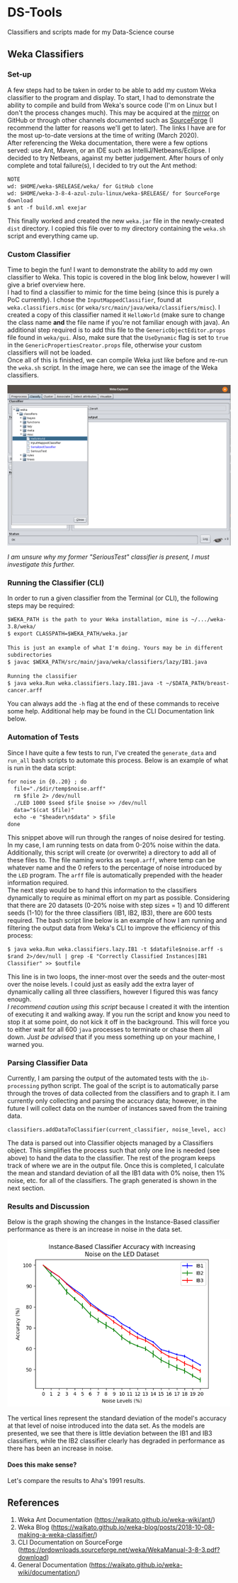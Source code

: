 # DS-Tools
Classifiers and scripts made for my Data-Science course

## Weka Classifiers

### Set-up
A few steps had to be taken in order to be able to add my custom Weka classifier to the program and display. To start, I had to demonstrate the ability to compile and build from Weka's source code (I'm on Linux but I don't the process changes much). This may be acquired at the [mirror](https://github.com/Waikato/weka-3.8) on GitHub or through other channels documented such as [SourceForge](https://sourceforge.net/projects/weka/files/weka-3-8/3.8.4/weka-3-8-4-azul-zulu-linux.zip/download?use_mirror=pilotfiber) (I recommend the latter for reasons we'll get to later). The links I have are for the most up-to-date versions at the time of writing (March 2020).   
After referencing the Weka documentation, there were a few options served: use Ant, Maven, or an IDE such as IntelliJ/Netbeans/Eclipse. I decided to try Netbeans, against my better judgement. After hours of only complete and total failure(s), I decided to try out the Ant method:  

```
NOTE  
wd: $HOME/weka-$RELEASE/weka/ for GitHub clone
wd: $HOME/weka-3-8-4-azul-zulu-linux/weka-$RELEASE/ for SourceForge download
$ ant -f build.xml exejar
```
This finally worked and created the new `weka.jar` file in the newly-created `dist` directory. I copied this file over to my directory containing the `weka.sh` script and everything came up. 

### Custom Classifier
Time to begin the fun! I want to demonstrate the ability to add my own classifier to Weka. This topic is covered in the blog link below, however I will give a brief overview here.  
I had to find a classifier to mimic for the time being (since this is purely a PoC currently). I chose the `InputMappedClassifier`, found at `weka.classifiers.misc` (or `weka/src/main/java/weka/classifiers/misc`). I created a copy of this classifier named it `HelloWorld` (make sure to change the class name **and** the file name if you're not familiar enough with java). An additional step required is to add this file to the `GenericObjectEditor.props` file found in `weka/gui`. Also, make sure that the `UseDynamic` flag is set to `true` in the `GenericPropertiesCreator.props` file, otherwise your custom classifiers will not be loaded.  
Once all of this is finished, we can compile Weka just like before and re-run the `weka.sh` script. In the image here, we can see the image of the Weka classifiers. 

![image of HelloWorld classifier in the Weka misc classifier list](https://github.com/JohnsonClayton/DS-Tools/blob/master/media/hw_added.png)

*I am unsure why my former "SeriousTest" classifier is present, I must investigate this further.*

### Running the Classifier (CLI)
In order to run a given classifier from the Terminal (or CLI), the following steps may be required:
```
$WEKA_PATH is the path to your Weka installation, mine is ~/.../weka-3.8/weka/
$ export CLASSPATH=$WEKA_PATH/weka.jar  

This is just an example of what I'm doing. Yours may be in different subdirectories
$ javac $WEKA_PATH/src/main/java/weka/classifiers/lazy/IB1.java 

Running the classifier
$ java weka.Run weka.classifiers.lazy.IB1.java -t ~/$DATA_PATH/breast-cancer.arff

```

You can always add the `-h` flag at the end of these commands to receive some help. Additional help may be found in the CLI Documentation link below.

### Automation of Tests
Since I have quite a few tests to run, I've created the `generate_data` and `run_all` bash scripts to automate this process. Below is an example of what is run in the data script:
```
for noise in {0..20} ; do
  file="./$dir/temp$noise.arff"
  rm $file 2> /dev/null
  ./LED 1000 $seed $file $noise >> /dev/null
  data="$(cat $file)"
  echo -e "$header\n$data" > $file
done
```
This snippet above will run through the ranges of noise desired for testing. In my case, I am running tests on data from 0-20% noise within the data. Additionally, this script will create (or overwrite) a directory to add all of these files to. The file naming works as `temp0.arff`, where temp can be whatever name and the 0 refers to the percentage of noise introduced by the `LED` program. The `arff` file is automatically prepended with the header information required.   
The next step would be to hand this information to the classifiers dynamically to require as minimal effort on my part as possible. Considering that there are 20 datasets (0-20% noise with step sizes = 1) and 10 different seeds (1-10) for the three classifiers (IB1, IB2, IB3), there are 600 tests required. The bash script line below is an example of how I am running and filtering the output data from Weka's CLI to improve the efficiency of this process:
```
$ java weka.Run weka.classifiers.lazy.IB1 -t $datafile$noise.arff -s $rand 2>/dev/null | grep -E "Correctly Classified Instances|IB1 Classifier" >> $outfile
```
This line is in two loops, the inner-most over the seeds and the outer-most over the noise levels. I could just as easily add the extra layer of dynamically calling all three classifiers, however I figured this was fancy enough.  
*I recommend caution using this script* because I created it with the intention of executing it and walking away. If you run the script and know you need to stop it at some point, do not kick it off in the background. This will force you to either wait for all 600 `java` processes to terminate or chase them all down. *Just be advised* that if you mess something up on your machine, I warned you.

### Parsing Classifier Data
Currently, I am parsing the output of the automated tests with the `ib-processing` python script. The goal of the script is to automatically parse through the troves of data collected from the classifiers and to graph it. I am currently only collecting and parsing the accuracy data; however, in the future I will collect data on the number of instances saved from the training data.
```
classifiers.addDataToClassifier(current_classifier, noise_level, acc)
```
The data is parsed out into Classifier objects managed by a Classifiers object. This simplifies the process such that only one line is needed (see above) to hand the data to the classifier. The rest of the program keeps track of where we are in the output file. Once this is completed, I calculate the mean and standard deviation of all the IB1 data with 0% noise, then 1% noise, etc. for all of the classifiers. The graph generated is shown in the next section.

### Results and Discussion
Below is the graph showing the changes in the Instance-Based classifier performance as there is an increase in noise in the data set.

![Instance-Based Classifier Accuracy with Increasing Noise in Training Datasets](https://github.com/JohnsonClayton/DS-Tools/blob/master/media/ib1-3_noise_graph.png)

The vertical lines represent the standard deviation of the model's accuracy at that level of noise introduced into the data set. As the models are presented, we see that there is little deviation between the IB1 and IB3 classifiers, while the IB2 classifier clearly has degraded in performance as there has been an increase in noise. 
#### Does this make sense?
Let's compare the results to Aha's 1991 results.

## References
1. Weka Ant Documentation (https://waikato.github.io/weka-wiki/ant/)
2. Weka Blog (https://waikato.github.io/weka-blog/posts/2018-10-08-making-a-weka-classifier/)
3. CLI Documentation on SourceForge (https://prdownloads.sourceforge.net/weka/WekaManual-3-8-3.pdf?download)
4. General Documentation (https://waikato.github.io/weka-wiki/documentation/)
